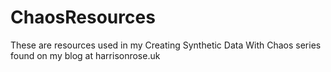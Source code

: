 # ChaosResources
These are resources used in my Creating Synthetic Data With Chaos series found on my blog at harrisonrose.uk
